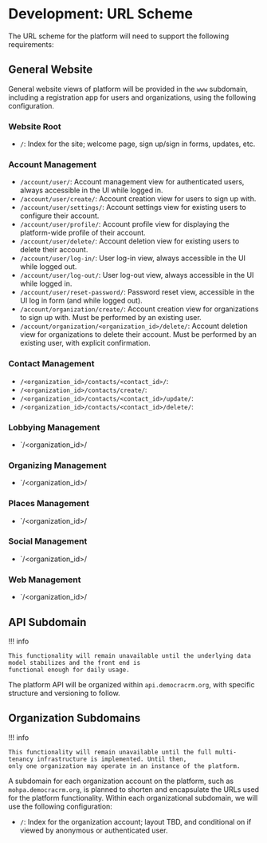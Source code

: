 # Development: URL Scheme

The URL scheme for the platform will need to support the following requirements:

## General Website

General website views of platform will be provided in the `www` subdomain, including a registration app for users
and organizations, using the following configuration.

### Website Root

* `/`: Index for the site; welcome page, sign up/sign in forms, updates, etc.


### Account Management

* `/account/user/`: Account management view for authenticated users, always accessible in the UI while logged in.
* `/account/user/create/`: Account creation view for users to sign up with.
* `/account/user/settings/`: Account settings view for existing users to configure their account.
* `/account/user/profile/`: Account profile view for displaying the platform-wide profile of their account.
* `/account/user/delete/`: Account deletion view for existing users to delete their account.
* `/account/user/log-in/`: User log-in view, always accessible in the UI while logged out.
* `/account/user/log-out/`: User log-out view, always accessible in the UI while logged in.
* `/account/user/reset-password/`: Password reset view, accessible in the UI log in form (and while logged out).
* `/account/organization/create/`: Account creation view for organizations to sign up with. Must be
  performed by an existing user.
* `/account/organization/<organization_id>/delete/`: Account deletion view for organizations to delete their account. Must be
  performed by an existing user, with explicit confirmation.

### Contact Management

* `/<organization_id>/contacts/<contact_id>/`:
* `/<organization_id>/contacts/create/`:
* `/<organization_id>/contacts/<contact_id>/update/`:
* `/<organization_id>/contacts/<contact_id>/delete/`:

### Lobbying Management

* `/<organization_id>/

### Organizing Management

* `/<organization_id>/

### Places Management

* `/<organization_id>/

### Social Management

* `/<organization_id>/

### Web Management

* `/<organization_id>/

## API Subdomain

!!! info
    
    This functionality will remain unavailable until the underlying data model stabilizes and the front end is
    functional enough for daily usage.

The platform API will be organized within `api.democracrm.org`, with specific structure and versioning to follow.

## Organization Subdomains

!!! info

    This functionality will remain unavailable until the full multi-tenancy infrastructure is implemented. Until then,
    only one organization may operate in an instance of the platform.

A subdomain for each organization account on the platform, such as `mohpa.democracrm.org`, is planned to shorten and
encapsulate the URLs used for the platform functionality. Within each organizational subdomain, we will
use the following configuration:

* `/`: Index for the organization account; layout TBD, and conditional on if viewed by anonymous or authenticated 
  user.
